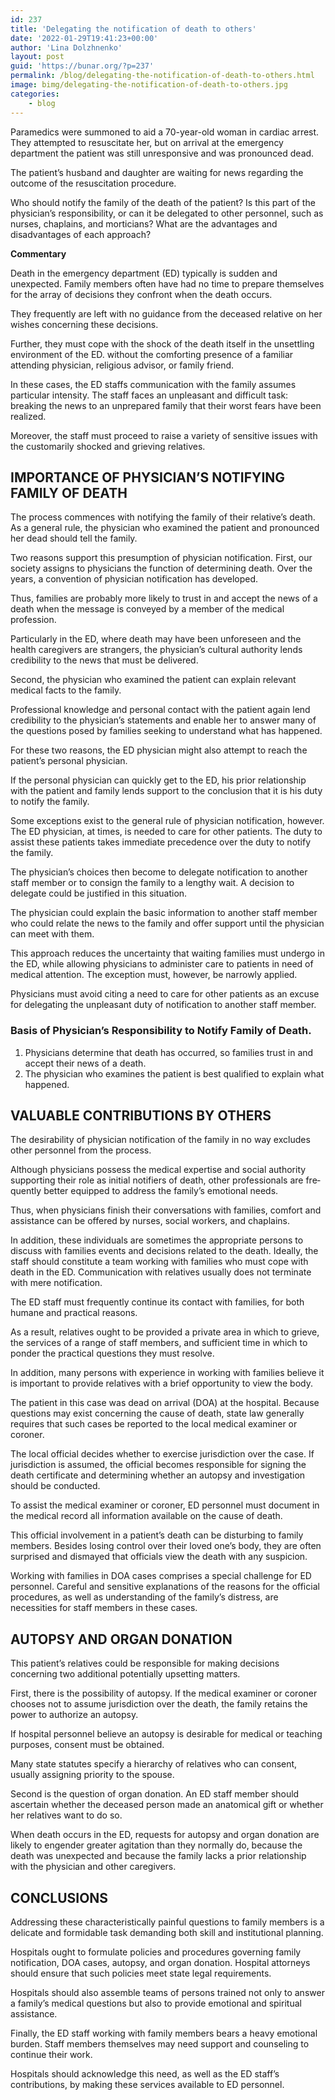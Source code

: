 ```yaml
---
id: 237
title: 'Delegating the notification of death to others'
date: '2022-01-29T19:41:23+00:00'
author: 'Lina Dolzhnenko'
layout: post
guid: 'https://bunar.org/?p=237'
permalink: /blog/delegating-the-notification-of-death-to-others.html
image: bimg/delegating-the-notification-of-death-to-others.jpg
categories:
    - blog
---
```


Paramedics were summoned to aid a 70-year-old woman in cardiac arrest. They attempted to resuscitate her, but on arrival at the emergency department the patient was still unresponsive and was pronounced dead.

The patient’s husband and daughter are waiting for news regarding the outcome of the resuscitation procedure.

Who should notify the family of the death of the patient? Is this part of the physician’s responsibility, or can it be delegated to other personnel, such as nurses, chaplains, and morticians? What are the advantages and disadvantages of each approach?

**Commentary**

Death in the emergency department (ED) typically is sudden and unexpected. Family members often have had no time to prepare themselves for the array of decisions they confront when the death occurs.

They frequently are left with no guidance from the deceased relative on her wishes concerning these decisions.

Further, they must cope with the shock of the death itself in the unsettling environment of the ED. without the comforting presence of a familiar attending physician, religious advisor, or family friend.

In these cases, the ED staffs communication with the family assumes particular intensity. The staff faces an unpleasant and difficult task: breaking the news to an unprepared family that their worst fears have been realized.

Moreover, the staff must proceed to raise a variety of sensitive issues with the customarily shocked and grieving relatives.

## IMPORTANCE OF PHYSICIAN’S NOTIFYING FAMILY OF DEATH

The process commences with notifying the family of their relative’s death. As a general rule, the physician who examined the patient and pronounced her dead should tell the family.

Two reasons support this presumption of physician notification. First, our society assigns to physicians the function of determining death. Over the years, a convention of physician notification has developed.

Thus, families are probably more likely to trust in and accept the news of a death when the message is conveyed by a member of the medical profession.

Particularly in the ED, where death may have been unforeseen and the health caregivers are strangers, the physician’s cultural authority lends credibility to the news that must be delivered.

Second, the physician who examined the patient can explain relevant medical facts to the family.

Professional knowledge and personal contact with the patient again lend credibility to the physician’s statements and enable her to answer many of the questions posed by families seeking to understand what has happened.

For these two reasons, the ED physician might also attempt to reach the patient’s personal physician.

If the personal physician can quickly get to the ED, his prior relationship with the patient and family lends support to the conclusion that it is his duty to notify the family.

Some exceptions exist to the general rule of physician notification, however. The ED physician, at times, is needed to care for other patients. The duty to assist these patients takes immediate precedence over the duty to notify the family.

The physician’s choices then become to delegate notification to another staff member or to consign the family to a lengthy wait. A decision to delegate could be justified in this situation.

The physician could explain the basic information to another staff member who could relate the news to the family and offer support until the physician can meet with them.

This approach reduces the uncertainty that waiting families must undergo in the ED, while allowing physicians to administer care to patients in need of medical attention. The exception must, however, be narrowly applied.

Physicians must avoid citing a need to care for other patients as an excuse for delegating the unpleasant duty of notification to another staff member.

### Basis of Physician’s Responsibility to Notify Family of Death.

1. Physicians determine that death has occurred, so families trust in and accept their news of a death.
2. The physician who examines the patient is best qualified to explain what happened.

## VALUABLE CONTRIBUTIONS BY OTHERS

The desirability of physician notification of the family in no way excludes other personnel from the process.

Although physicians possess the medical expertise and social authority supporting their role as initial notifiers of death, other professionals are fre­quently better equipped to address the family’s emotional needs.

Thus, when physicians finish their conversations with families, comfort and assistance can be offered by nurses, social workers, and chaplains.

In addition, these individuals are sometimes the appro­priate persons to discuss with families events and decisions related to the death. Ideally, the staff should constitute a team working with families who must cope with death in the ED. Communication with relatives usually does not terminate with mere notification.

The ED staff must frequently continue its contact with families, for both humane and practical reasons.

As a result, relatives ought to be provided a private area in which to grieve, the services of a range of staff members, and sufficient time in which to ponder the practical questions they must resolve.

In addition, many persons with experience in working with families believe it is important to provide relatives with a brief opportunity to view the body.

The patient in this case was dead on arrival (DOA) at the hospital. Because questions may exist concerning the cause of death, state law generally requires that such cases be reported to the local medical examiner or coroner.

The local official decides whether to exercise jurisdiction over the case. If jurisdiction is assumed, the official becomes responsible for signing the death certificate and determining whether an autopsy and investigation should be conducted.

To assist the medical examiner or coroner, ED personnel must document in the medical record all information available on the cause of death.

This official involvement in a patient’s death can be disturbing to family members. Besides losing control over their loved one’s body, they are often surprised and dismayed that officials view the death with any suspicion.

Working with families in DOA cases comprises a special challenge for ED personnel. Careful and sensitive expla­nations of the reasons for the official procedures, as well as understanding of the family’s distress, are necessities for staff members in these cases.

## AUTOPSY AND ORGAN DONATION

This patient’s relatives could be responsible for making decisions concerning two additional potentially upsetting matters.

First, there is the possibility of autopsy. If the medical examiner or coroner chooses not to assume jurisdiction over the death, the family retains the power to authorize an autopsy.

If hospital personnel believe an autopsy is desirable for medical or teaching purposes, consent must be obtained.

Many state statutes specify a hierarchy of relatives who can consent, usually assigning priority to the spouse.

Second is the question of organ donation. An ED staff member should ascertain whether the deceased person made an anatomical gift or whether her relatives want to do so.

When death occurs in the ED, requests for autopsy and organ donation are likely to engender greater agitation than they normally do, because the death was unexpected and because the family lacks a prior relationship with the physician and other caregivers.

## CONCLUSIONS

Addressing these characteristically painful questions to family members is a delicate and formidable task demanding both skill and institutional planning.

Hospitals ought to formulate policies and procedures governing family notification, DOA cases, autopsy, and organ donation. Hospital attorneys should ensure that such policies meet state legal requirements.

Hospitals should also assemble teams of persons trained not only to answer a family’s medical questions but also to provide emotional and spiritual assistance.

Finally, the ED staff working with family members bears a heavy emotional burden. Staff members themselves may need support and counseling to continue their work.

Hospitals should acknowledge this need, as well as the ED staff’s contributions, by making these services available to ED personnel.
